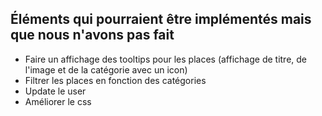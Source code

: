 ## Éléments qui pourraient être implémentés mais que nous n'avons pas fait 

- Faire un  affichage des tooltips pour les places (affichage de titre, de l'image et de la catégorie avec un icon)  
- Filtrer les places en fonction des catégories    
- Update le user
- Améliorer le css
